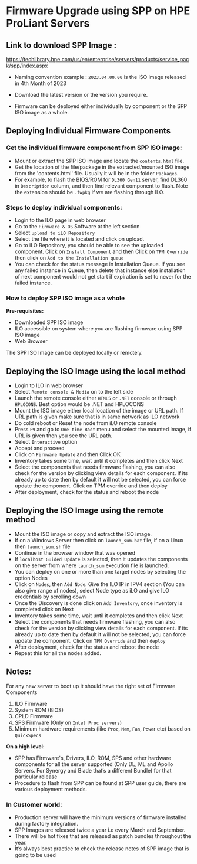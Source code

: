 # Firmware Upgrade using SPP on HPE ProLiant Servers

## Link to download SPP Image :

https://techlibrary.hpe.com/us/en/enterprise/servers/products/service_pack/spp/index.aspx

* Naming convention example : `2023.04.00.00` is the ISO image released in 4th Month of 2023

* Download the latest version or the version you require.

* Firmware can be deployed either individually by component or the SPP ISO image as a whole.

## Deploying Individual Firmware Components

###  Get the individual firmware component from SPP ISO image:

* Mount or extract the SPP ISO image and locate the `contents.html` file.
* Get the location of the file/package in the extracted/mounted ISO image from the 'contents.html' file.  Usually it will be in the folder `Packages`.
* For example, to flash the BIOS/ROM for `DL360 Gen11` server, find DL360 in `Description` column, and then find relevant component to flash. Note the extension should be `.fwpkg` if we are flashing through ILO.

### Steps to deploy individual components:

* Login to the ILO page in web browser
* Go to the `Firmware & OS` Software at the left section
* Select `upload to iLO Repository`
* Select the file where it is located and click on upload.
* Go to iLO Repository, you should be able to see the uploaded component. Click on `Install Component` and then Click on `TPM Override` then click on `Add to the Installation queue`
* You can check for the status message in Installation Queue. If you see any failed instance in Queue, then delete that instance else installation of next component would not get start if expiration is set to never for the failed instance.

### How to deploy SPP ISO image as a whole

**Pre-requisites:**

+ Downloaded SPP ISO image
+ ILO accessible on system where you are flashing firmware using SPP ISO image
+ Web Browser

The SPP ISO Image can be deployed locally or remotely.

## Deploying the ISO Image using the local method

* Login to ILO in web browser
* Select `Remote console & Media` on to the left side
* Launch the remote console either `HTML5` or `.NET` console or through `HPLOCONS`. Best option would be .NET and HPLOCONS
* Mount the ISO image either local location of the image or URL path. If URL path is given make sure that is in same network as ILO network
* Do cold reboot or Reset the node from iLO remote console
* Press `F9` and go to `One time Boot` menu and select the mounted image, if URL is given then you see the URL path.
* Select `Interactive` option
* Accept and proceed
* Click on `Firmware Update` and then Click OK
* Inventory takes some time, wait until it completes and then click Next
* Select the components that needs firmware flashing, you can also check for the version by clicking view details for each component. If its already up to date then by default it will not be selected, you can force update the component. Click on TPM override and then deploy
* After deployment, check for the status and reboot the node

## Deploying the ISO Image using the remote method

* Mount the ISO image or copy and extract the ISO image.
* If on a Windows Server then click on `launch_sum.bat` file, if on a Linux then `launch_sum.sh` file
* Continue in the browser window that was opened
* If `localhost Guided Update` is selected, then it updates the components on the server from where `launch_sum` execution file is launched.
* You can deploy on one or more than one target nodes by selecting the option Nodes
* Click on `Nodes`, then `Add Node`. Give the ILO IP in IPV4 section (You can also give range of nodes), select Node type as iLO and give ILO credentials by scrolling down
* Once the Discovery is done click on `Add Inventory`, once inventory is completed click on Next
* Inventory takes some time, wait until it completes and then click Next
* Select the components that needs firmware flashing, you can also check for the version by clicking view details for each component. If its already up to date then by default it will not be selected, you can force
  update the component. Click on `TPM Override` and then `deploy`
* After deployment, check for the status and reboot the node
* Repeat this for all the nodes added.

## Notes:

For any new server to boot up it should have the right set of Firmware Components

1. ILO Firmware
2. System ROM (BIOS)
3. CPLD Firmware
4. SPS Firmware (Only on `Intel Proc servers`)
5. Minimum hardware requirements (like `Proc`, `Mem`, `Fan`, `Powe`r etc) based on `QuickSpecs`

**On a high level:**

* SPP has Firmware's, Drivers, ILO, ROM, SPS and other hardware components for all the server supported (Only DL, ML and Apollo Servers. For Synergy and Blade that’s a different Bundle) for that particular release
* Procedure to flash from SPP can be found at SPP user guide, there are various deployment methods.

### In Customer world:

* Production server will have the minimum versions of firmware installed during factory integration.
* SPP Images are released twice a year i.e every March and September.
* There will be hot fixes that are released as patch bundles throughout the year.
* It’s always best practice to check the release notes of SPP image that is going to be used
